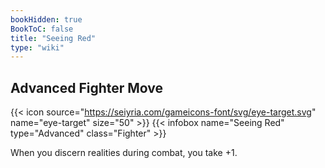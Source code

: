 ```yaml
---
bookHidden: true
BookToC: false
title: "Seeing Red"
type: "wiki"
---
```

## Advanced Fighter Move
{{< icon source="https://seiyria.com/gameicons-font/svg/eye-target.svg" name="eye-target" size="50" >}}
{{< infobox name="Seeing Red" type="Advanced" class="Fighter" >}}

When you discern realities during combat, you take +1.